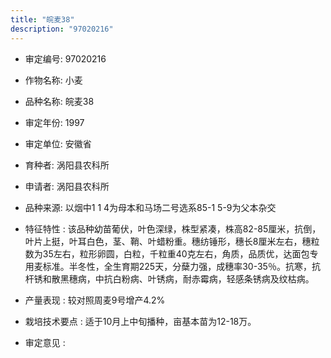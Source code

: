 ```yaml
---
title: "皖麦38"
description: "97020216"
---
```

* 审定编号:  97020216

*  作物名称:  小麦

*  品种名称:  皖麦38

*  审定年份:  1997

*  审定单位:  安徽省

* 育种者:  涡阳县农科所

*  申请者:  涡阳县农科所

*  品种来源:  以烟中1 1 4为母本和马场二号选系85-1 5-9为父本杂交

*  特征特性 : 
该品种幼苗葡伏，叶色深绿，株型紧凑，株高82-85厘米，抗倒，叶片上挺，叶耳白色，茎、鞘、叶蜡粉重。穗纺锤形，穗长8厘米左右，穗粒数为35左右，粒形卵圆，白粒，千粒重40克左右，角质，品质优，达面包专用麦标准。半冬性，全生育期225天，分蘖力强，成穗率30-35％。抗寒，抗杆锈和散黑穗病，中抗白粉病、叶锈病，耐赤霉病，轻感条锈病及纹枯病。
 
*  产量表现 : 
较对照周麦9号增产4.2%

*  栽培技术要点 : 
适于10月上中旬播种，亩基本苗为12-18万。

*  审定意见 : 

